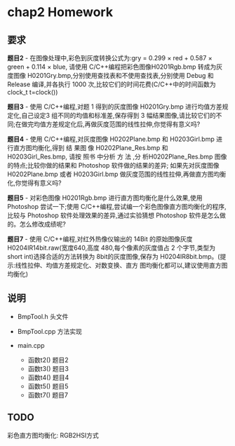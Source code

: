 # chap2 Homework

## 要求

**题目2** - 在图像处理中,彩色到灰度转换公式为:gry = 0.299 × red + 0.587 × green + 0.114 × blue, 请使用 C/C++编程把彩色图像H0201Rgb.bmp 转成为灰度图像 H0201Gry.bmp,分别使用查找表和不使用查找表,分别使用 Debug 和 Release 编译,并各执行 1000 次,比较它们的时间花费(C/C++中的时间函数为 clock_t t=clock())

**题目3** - 使用 C/C++编程,对题 1 得到的灰度图像 H0201Gry.bmp 进行均值方差规定化,自己设定3 组不同的均值和标准差,保存得到 3 幅结果图像,请比较它们的不同;在做完均值方差规定化后,再做灰度范围的线性拉伸,你觉得有意义吗?

**题目4** - 使用 C/C++编程,对灰度图像 H0202Plane.bmp 和 H0203Girl.bmp 进行直方图均衡化,得到 结 果图 像 H0202Plane_Res.bmp 和 H0203Girl_Res.bmp, 请按 照书 中分析 方 法 ,分 析H0202Plane_Res.bmp 图像的特点;比较你做的结果和 Photoshop 软件做的结果的差异; 如果先对灰度图像 H0202Plane.bmp 或者 H0203Girl.bmp 做灰度范围的线性拉伸,再做直方图均衡化,你觉得有意义吗?

**题目5** - 对彩色图像 H0201Rgb.bmp 进行直方图均衡化是什么效果,使用 Photoshop 尝试一下;使用 C/C++编程,尝试编一个彩色图像直方图均衡化的程序,比较与 Photoshop 软件处理效果的差异,通过实验猜想 Photoshop 软件是怎么做的。怎么修改成绩呢?

**题目7** - 使用 C/C++编程,对红外热像仪输出的 14Bit 的原始图像灰度 H0204IR14bit.raw(宽度640,高度 480,每个像素的灰度值占 2 个字节,类型为 short int)选择合适的方法转换为 8bit的灰度图像,保存为 H0204IR8bit.bmp。(提示:线性拉伸、均值方差规定化、对数变换、直方
图均衡化都可以,建议使用直方图均衡化)

## 说明

* BmpTool.h	头文件

* BmpTool.cpp   方法实现

* main.cpp
  * 函数t2() 题目2
  * 函数t3() 题目3
  * 函数t4() 题目4
  * 函数t5() 题目5
  * 函数t7() 题目7

## TODO

彩色直方图均衡化: RGB2HSI方式

